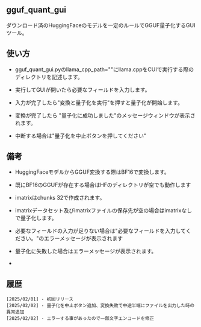 ## gguf_quant_gui

ダウンロード済のHuggingFaceのモデルを一定のルールでGGUF量子化するGUIツール。


## 使い方
* gguf_quant_gui.pyのllama_cpp_path=""にllama.cppをCUIで実行する際のディレクトリを記述します。

* 実行してGUIが開いたら必要なフィールドを入力します。

* 入力が完了したら"変換と量子化を実行"を押すと量子化が開始します。

* 変換が完了したら "量子化に成功しました"のメッセージウィンドウが表示されます。

* 中断する場合は"量子化を中止ボタンを押してください"
## 備考

* HuggingFaceモデルからGGUF変換する際はBF16で変換します。

* 既にBF16のGGUFが存在する場合はHFのディレクトリが空でも動作します

* imatrixはchunks 32で作成されます。

* imatrixデータセット及びimatrixファイルの保存先が空の場合はimatrixなしで量子化します。

* 必要なフィールドの入力が足りない場合は"必要なフィールドを入力してください。"のエラーメッセージが表示されます

* 量子化に失敗した場合はエラーメッセージが表示されます。

* 


## 履歴
    [2025/02/01] - 初回リリース
    [2025/02/02] - 量子化を中止ボタン追加、変換失敗で中途半端にファイルを出力した時の異常追加
    [2025/02/02] - エラーする事があったので一部文字エンコードを修正